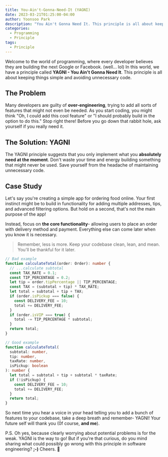 ```yaml
---
title: You-Ain't-Gonna-Need-It (YAGNI)
date: 2023-03-21T01:25:00-04:00
author: Yoonsoo Park
description: "You Ain't Gonna Need It. This principle is all about keeping things simple and avoiding unnecessary code."
categories:
  - Programming
  - Principle
tags:
  - Principle
---
```


Welcome to the world of programming, where every developer believes they are building the next Google or Facebook. (well... lol) In this world, we have a principle called **YAGNI - You Ain't Gonna Need It**. This principle is all about keeping things simple and avoiding unnecessary code.

## The Problem

Many developers are guilty of **over-engineering**, trying to add all sorts of features that might not even be needed. As you start coding, you might think "Oh, I could add this cool feature" or "I should probably build in the option to do this." Stop right there! Before you go down that rabbit hole, ask yourself if you really need it.

## The Solution: YAGNI

The YAGNI principle suggests that you only implement what you **absolutely need at the moment**. Don't waste your time and energy building something that might never be used. Save yourself from the headache of maintaining unnecessary code.

## Case Study

Let's say you're creating a simple app for ordering food online. Your first instinct might be to build in functionality for adding multiple addresses, tips, and advanced filtering options. But hold on a second, that's not the main purpose of the app!

Instead, focus on **the core functionality**- allowing users to place an order with delivery method and payment. Everything else can come later when you know it is necessary.

> Remember, less is more. Keep your codebase clean, lean, and mean. You'll be thankful for it later.

```typescript
// Bad example
function calculateTotal(order: Order): number {
  // ...calculate subtotal
  const TAX_RATE = 0.1;
  const TIP_PERCENTAGE = 0.2;
  let tip = order.tipPercentage || TIP_PERCENTAGE;
  const TAX = (subtotal + tip) * TAX_RATE;
  let total = subtotal + tip + TAX;
  if (order.isPickup === false) {
    const DELIVERY_FEE = 10;
    total += DELIVERY_FEE;
  }
  if (order.isVIP === true) {
    total -= TIP_PERCENTAGE * subtotal;
  }
  return total;
}

// Good example
function calculateTotal(
  subtotal: number,
  tip: number,
  taxRate: number,
  isPickup: boolean
): number {
  let total = subtotal + tip + subtotal * taxRate;
  if (!isPickup) {
    const DELIVERY_FEE = 10;
    total += DELIVERY_FEE;
  }
  return total;
}
```

So next time you hear a voice in your head telling you to add a bunch of features to your codebase, take a deep breath and remember- YAGNI!
Your future self will thank you (0f course, **and me**).

P.S. Oh yes, because clearly worrying about potential problems is for the weak. YAGNI is the way to go! But if you're that curious, do you mind sharing what could possibly go wrong with this principle in software engineering? **;-)** Cheers. 🍺
